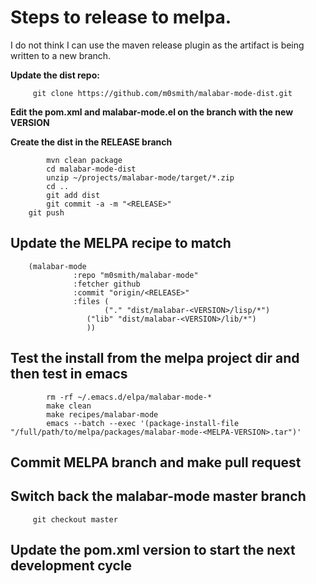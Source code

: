 # Steps to release to melpa.  

I do not think I can use the maven release plugin as the artifact is
being written to a new branch.

**Update the dist repo:**

```
	 git clone https://github.com/m0smith/malabar-mode-dist.git
```

**Edit the pom.xml and malabar-mode.el on the branch with the new VERSION**

**Create the dist in the RELEASE branch**

```
        mvn clean package
        cd malabar-mode-dist
        unzip ~/projects/malabar-mode/target/*.zip
        cd ..
        git add dist
        git commit -a -m "<RELEASE>"
	git push
```

## Update the MELPA recipe to match

```
  	(malabar-mode 
		      :repo "m0smith/malabar-mode" 
		      :fetcher github 
		      :commit "origin/<RELEASE>"
		      :files (
		      	     ("." "dist/malabar-<VERSION>/lisp/*")
			     ("lib" "dist/malabar-<VERSION>/lib/*")
			     ))
```

## Test the install from the melpa project dir and then test in emacs

```
        rm -rf ~/.emacs.d/elpa/malabar-mode-*
        make clean
        make recipes/malabar-mode
        emacs --batch --exec '(package-install-file "/full/path/to/melpa/packages/malabar-mode-<MELPA-VERSION>.tar")'
```



## Commit MELPA branch and make pull request

##  Switch back the malabar-mode master branch

```
  	 git checkout master
```
##  Update the pom.xml version to start the next development cycle


